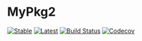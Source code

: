 # MyPkg2

[![Stable](https://img.shields.io/badge/docs-stable-blue.svg)](https://Dsuke-K.github.io/MyPkg2.jl/stable)
[![Latest](https://img.shields.io/badge/docs-latest-blue.svg)](https://Dsuke-K.github.io/MyPkg2.jl/latest)
[![Build Status](https://travis-ci.com/Dsuke-K/MyPkg2.jl.svg?branch=master)](https://travis-ci.com/Dsuke-K/MyPkg2.jl)
[![Codecov](https://codecov.io/gh/Dsuke-K/MyPkg2.jl/branch/master/graph/badge.svg)](https://codecov.io/gh/Dsuke-K/MyPkg2.jl)
